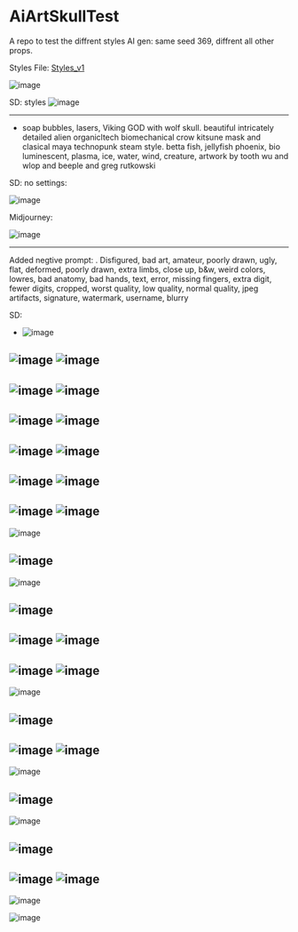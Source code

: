 # AiArtSkullTest
A repo to test the diffrent styles AI gen: same seed 369, diffrent all other props.

Styles File:
[Styles_v1](styles_V1.csv)

![image](https://user-images.githubusercontent.com/195927/211082427-9ecf297e-068f-4743-a483-a0b24a0a648a.png)

SD: styles
![image](https://user-images.githubusercontent.com/195927/211081712-17371453-48c3-44d9-b764-1df1ae1cc3a3.png)

---
- soap bubbles, lasers, Viking GOD with wolf skull. beautiful intricately detailed alien organicltech biomechanical crow kitsune mask and clasical maya technopunk steam style. betta fish, jellyfish phoenix, bio luminescent, plasma, ice, water, wind, creature, artwork by tooth wu and wlop and beeple and greg rutkowski

SD: no settings:

![image](https://user-images.githubusercontent.com/195927/211082270-d4ac63eb-4bff-4f2c-94ab-84835f40bd63.png)

Midjourney:

![image](https://user-images.githubusercontent.com/195927/211079424-eff77415-a8f6-49d4-a4da-6656ffad8921.png)

-----
Added negtive prompt:
. Disfigured, bad art, amateur, poorly drawn, ugly, flat, deformed, poorly drawn, extra limbs, close up, b&w, weird colors, lowres, bad anatomy, bad hands, text, error, missing fingers, extra digit, fewer digits, cropped, worst quality, low quality, normal quality, jpeg artifacts, signature, watermark, username, blurry

SD: 
- ![image](https://user-images.githubusercontent.com/195927/211082755-dd65da61-5bf7-4b7a-95c3-ae74510688a1.png)

![image](https://user-images.githubusercontent.com/195927/211082899-6e961c43-71cb-4473-ba8d-542fd795ba8c.png)
![image](https://user-images.githubusercontent.com/195927/211082957-547ef6d0-b575-46ea-9461-31d233907065.png)
---
![image](https://user-images.githubusercontent.com/195927/211083237-a957080d-17f5-4d74-8e9f-51ee895b89ec.png)
![image](https://user-images.githubusercontent.com/195927/211083300-0bf5a34d-2060-4727-a44f-564b34982263.png)
---
![image](https://user-images.githubusercontent.com/195927/211083353-7db4f15c-3b7e-4710-a96b-5d37b57d6c4f.png)
![image](https://user-images.githubusercontent.com/195927/211083426-dd546c2a-33ce-40d6-81b1-e9a8265dd92d.png)
---
![image](https://user-images.githubusercontent.com/195927/211084118-dd624b73-c2cc-448a-8ea0-6c87b127fa66.png)
![image](https://user-images.githubusercontent.com/195927/211084086-26a197e0-33d2-40f8-b195-fbf85fe17cbb.png)
---
![image](https://user-images.githubusercontent.com/195927/211084565-f2f8e6ac-045d-4119-ae4a-766a7d892577.png)
![image](https://user-images.githubusercontent.com/195927/211084608-714464c4-f6b6-4ae2-86a8-12a8c8f5cb8a.png)
---
![image](https://user-images.githubusercontent.com/195927/211084860-e7f2cba5-346f-4ecd-98d8-373d3f69cdb8.png)
![image](https://user-images.githubusercontent.com/195927/211084821-23997f5f-2fdc-41b3-a648-8a86dac1c8a4.png)
---
![image](https://user-images.githubusercontent.com/195927/211085448-446645f7-a885-4d22-a485-982f99b83998.png)

![image](https://user-images.githubusercontent.com/195927/211085469-bdcde8bf-d15d-44ba-a63a-c7ac29aaf813.png)
---
![image](https://user-images.githubusercontent.com/195927/211085597-d6f8cede-17bb-4728-b84b-85589f14fe39.png)

![image](https://user-images.githubusercontent.com/195927/211085576-09cdcfbe-3588-4814-9063-92ea9e2efde2.png)
---
![image](https://user-images.githubusercontent.com/195927/211085669-25680d7e-b7da-4256-8e68-c51d89fadd1a.png)
![image](https://user-images.githubusercontent.com/195927/211085757-db9093ce-b809-4874-b29a-97c814073095.png)
---
![image](https://user-images.githubusercontent.com/195927/211094171-cb569943-a084-486e-86f7-0ac14aea08b5.png)
![image](https://user-images.githubusercontent.com/195927/211094250-3af6fef3-7a66-4bc3-a619-b8f8a30bbd6d.png)
---
![image](https://user-images.githubusercontent.com/195927/211094789-a045a0c3-827a-4e98-ad8b-8a3aad848c2b.png)

![image](https://user-images.githubusercontent.com/195927/211094823-64472a84-8fad-4d92-9da3-a92bf6fc3f37.png)
---
![image](https://user-images.githubusercontent.com/195927/211094934-bc45ca4d-3ed3-417a-a248-3fa4ffa17e7f.png)
![image](https://user-images.githubusercontent.com/195927/211094963-5886ab33-d9c3-4791-8907-e4705622b583.png)
---
![image](https://user-images.githubusercontent.com/195927/211095156-a4cf4d7a-8f7c-4543-8ad2-74627bb0cfe2.png)

![image](https://user-images.githubusercontent.com/195927/211095226-32a145b7-49f4-4d79-a862-9d70494985e1.png)
---
![image](https://user-images.githubusercontent.com/195927/211096136-8dcd2e20-f2a3-44ae-846d-f36c7bbbb255.png)

![image](https://user-images.githubusercontent.com/195927/211096175-6d3ccc6b-e41b-43fa-a4bb-95a625f2455c.png)
---
![image](https://user-images.githubusercontent.com/195927/211096787-905e573c-50bf-480d-82c8-2e27dc97f1f5.png)
![image](https://user-images.githubusercontent.com/195927/211096822-a18e26c8-a858-41bb-b3d3-a75a85f24c1b.png)
---
![image](https://user-images.githubusercontent.com/195927/211096931-baf71731-7bd5-4f68-9777-890292f2ebbf.png)

![image](https://user-images.githubusercontent.com/195927/211096963-23c4fc5f-82cd-4a41-b7d4-4283003378db.png)
















